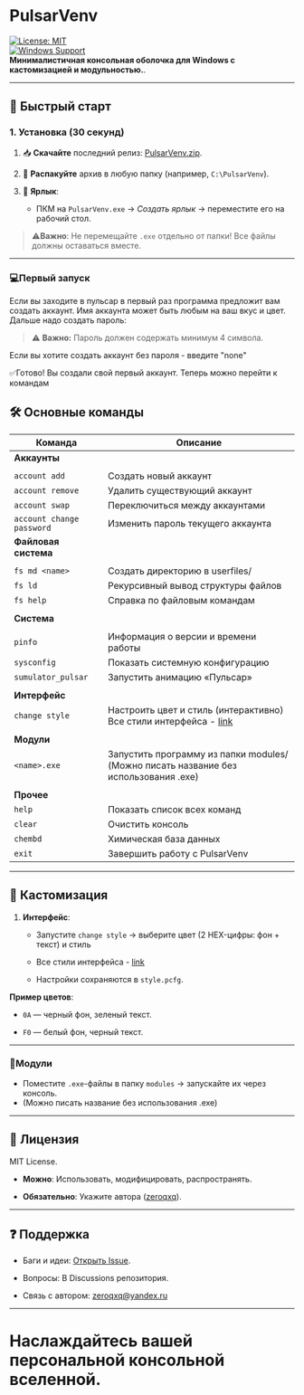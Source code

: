# **PulsarVenv**

[![License: MIT](https://img.shields.io/badge/License-MIT-blue.svg)](https://license/)  
[![Windows Support](https://img.shields.io/badge/Windows-7+-green?logo=windows)](https://github.com/zeroqxq/PulsarVenv/releases)  
**Минималистичная консольная оболочка для Windows с кастомизацией и модульностью.**.

---

## 🚀 **Быстрый старт**

### 1. Установка (30 секунд)

1. 📥 **Скачайте** последний релиз: [PulsarVenv.zip](https://github.com/zeroqxq/PulsarVenv/releases).
    
2. 📂 **Распакуйте** архив в любую папку (например, `C:\PulsarVenv`).
    
3. 🔗 **Ярлык**:
    
    - ПКМ на `PulsarVenv.exe` → _Создать ярлык_ → переместите его на рабочий стол.

> ⚠️**Важно**: Не перемещайте `.exe` отдельно от папки! Все файлы должны оставаться вместе.

---
### 💻Первый запуск

Если вы заходите в пульсар в первый раз программа предложит вам создать аккаунт. Имя аккаунта может быть любым на ваш вкус и цвет. Дальше надо создать пароль:

> ⚠️ **Важно:**   Пароль должен содержать минимум 4 символа.

Если вы хотите создать аккаунт без пароля - введите "none"

✅Готово! Вы создали свой первый аккаунт. Теперь можно перейти к командам
## 🛠 **Основные команды**

| Команда                   | Описание                                                                              |
| ------------------------- | ------------------------------------------------------------------------------------- |
| **Аккаунты**              |                                                                                       |
|                           |                                                                                       |
| `account add`             | Создать новый аккаунт                                                                 |
| `account remove`          | Удалить существующий аккаунт                                                          |
| `account swap`            | Переключиться между аккаунтами                                                        |
| `account change password` | Изменить пароль текущего аккаунта                                                     |
| **Файловая система**      |                                                                                       |
|                           |                                                                                       |
| `fs md <name>`            | Создать директорию в userfiles/                                                       |
| `fs ld`                   | Рекурсивный вывод структуры файлов                                                    |
| `fs help`                 | Справка по файловым командам                                                          |
|                           |                                                                                       |
| **Система**               |                                                                                       |
|                           |                                                                                       |
| `pinfo`                   | Информация о версии и времени работы                                                  |
| `sysconfig`               | Показать системную конфигурацию                                                       |
| `sumulator_pulsar`        | Запустить анимацию «Пульсар»                                                          |
|                           |                                                                                       |
| **Интерфейс**             |                                                                                       |
| `change style`            | Настроить цвет и стиль (интерактивно) Все стили интерфейса - [link](STYLERU.md)       |
|                           |                                                                                       |
| **Модули**                |                                                                                       |
| `<name>.exe`              | Запустить программу из папки modules/  (Можно писать название без использования .ехе) |
|                           |                                                                                       |
| **Прочее**                |                                                                                       |
| `help`                    | Показать список всех команд                                                           |
| `clear`                   | Очистить консоль                                                                      |
| `chembd`                  | Химическая база данных                                                                |
| `exit`                    | Завершить работу с PulsarVenv                                                         |
                                         
---

## 🎨 **Кастомизация**

1. **Интерфейс**:
    
    - Запустите `change style` → выберите цвет (2 HEX-цифры: фон + текст) и стиль 
    - Все стили интерфейса - [link](STYLERU.md)
        
    - Настройки сохраняются в `style.pcfg`.
        

**Пример цветов**:

- `0A` — черный фон, зеленый текст.
    
- `F0` — белый фон, черный текст.
    

---


### 💾Модули

- Поместите `.exe`-файлы в папку `modules` → запускайте их через консоль.
- (Можно писать название без использования .ехе)
---
## 📜 **Лицензия**

MIT License.

- **Можно**: Использовать, модифицировать, распространять.
    
- **Обязательно**: Укажите автора ([zeroqxq](https://github.com/zeroqxq)).
    
    

---

## ❓ **Поддержка**

- Баги и идеи: [Открыть Issue](https://github.com/zeroqxq/PulsarVenv/issues).
    
- Вопросы: В Discussions репозитория.
- Связь с автором: zeroqxq@yandex.ru 

---
# Наслаждайтесь вашей персональной консольной вселенной.  

